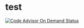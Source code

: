 # test

[![Code Advisor On Demand Status](https://badges-stage01.caas.coverity.com/streams/b2e0i5debp68t7dgmo1emflf8s)](https://stage01.caas.coverity.com/streams/b2e0i5debp68t7dgmo1emflf8s/jobs)
